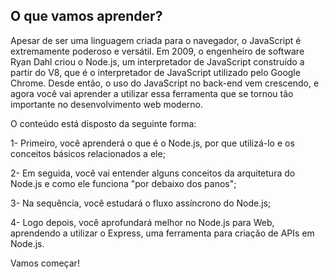 ## O que vamos aprender?

Apesar de ser uma linguagem criada para o navegador, o JavaScript é extremamente poderoso e versátil. Em 2009, o engenheiro de software Ryan Dahl criou o Node.js, um interpretador de JavaScript construído a partir do V8, que é o interpretador de JavaScript utilizado pelo Google Chrome. Desde então, o uso do JavaScript no back-end vem crescendo, e agora você vai aprender a utilizar essa ferramenta que se tornou tão importante no desenvolvimento web moderno.

O conteúdo está disposto da seguinte forma:

1- Primeiro, você aprenderá o que é o Node.js, por que utilizá-lo e os conceitos básicos relacionados a ele;

2- Em seguida, você vai entender alguns conceitos da arquitetura do Node.js e como ele funciona "por debaixo dos panos";

3- Na sequência, você estudará o fluxo assíncrono do Node.js;

4- Logo depois, você aprofundará melhor no Node.js para Web, aprendendo a utilizar o Express, uma ferramenta para criação de APIs em Node.js.

Vamos começar!
